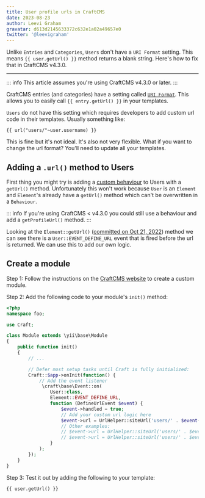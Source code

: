 ```yaml
---
title: User profile urls in CraftCMS
date: 2023-08-23
author: Leevi Graham
gravatar: d613d2145633372c632e1a02a49657e0
twitter: '@leevigraham'
---
```


Unlike `Entries` and `Categories`, `Users` don't have a `URI Format` setting. This means <span v-pre>`{{ user.getUrl() }}`</span> method returns a blank string. Here's how to fix that in CraftCMS v4.3.0.

---

::: info
This article assumes you're using CraftCMS v4.3.0 or later.
:::

CraftCMS entries (and categories) have a setting called [`URI Format`](https://craftcms.com/docs/4.x/entries.html#entry-uri-formats).
This allows you to easily call <span v-pre>`{{ entry.getUrl() }}`</span> in your templates.

`Users` do not have this setting which requires developers to add custom url code in their templates. Usually something like:

```twig
{{ url("users/"~user.username) }}
```

This is fine but it's not ideal. It's also not very flexible. What if you want to change the url format? You'll need to update all your templates.

## Adding a `.url()` method to Users

First thing you might try is adding a [custom behaviour](https://craftcms.com/docs/4.x/extend/behaviors.html) to Users with a `getUrl()` method.
Unfortunately this won't work because `User` is an `Element` and `Element`'s already have a `getUrl()` method which can't be overwritten in a `Behaviour`.

::: info
If you're using CraftCMS < v4.3.0 you could still use a behaviour and add a `getProfileUrl()` method.
:::

Looking at the `Element::getUrl()` ([committed on Oct 21, 2022](https://github.com/craftcms/cms/commit/4e5f62cd08bd61c27d973437331e893e3a11610f)) method we can see there is a `User::EVENT_DEFINE_URL` event that is fired before the url is returned. We can use this to add our own logic.

## Create a module

Step 1: Follow the instructions on the [CraftCMS website](https://craftcms.com/docs/4.x/extend/module-guide.html) to create a custom module.

Step 2: Add the following code to your module's `init()` method:

```php
<?php
namespace foo;

use Craft;

class Module extends \yii\base\Module
{
    public function init()
    {
        // ...

        // Defer most setup tasks until Craft is fully initialized:
        Craft::$app->onInit(function() {
            // Add the event listener
             \craft\base\Event::on(
                User::class, 
                Element::EVENT_DEFINE_URL, 
                function (DefineUrlEvent $event) {
                    $event->handled = true;
                    // Add your custom url logic here
                    $event->url = UrlHelper::siteUrl('users/' . $event->sender->id);
                    // Other examples:
                    // $event->url = UrlHelper::siteUrl('users/' . $event->sender->username);
                    // $event->url = UrlHelper::siteUrl('users/' . $event->sender->uuid);
                }
            );
        });
    }
}
```

Step 3: Test it out by adding the following to your template:

```twig
{{ user.getUrl() }}
```






